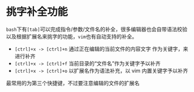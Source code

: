 # 挑字补全功能

`bash`下有`[tab]`可以完成指令/参数/文件名的补全，很多编辑器也会自带语法校验以及根据扩展名来挑字的功能，`vim`也有自动支持的补全。

- `[ctrl]+x -> [ctrl]+n` 通过正在编辑的当前文件的内容文字 作为关键字，来进行补齐
- `[ctrl]+x -> [ctrl]+f` 当前目录的“文件名”作为关键字予以补齐
- `[ctrl]+x -> [ctrl]+o` 以扩展名作为语法补充，以 vim 内置关键字予以补齐

最常用的为第三个快捷键，不过要注意编辑的文件的扩展名